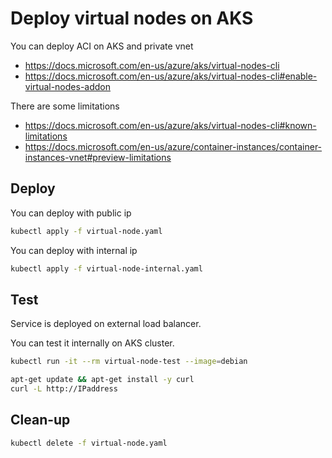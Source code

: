 # Deploy virtual nodes on AKS

You can deploy ACI on AKS and private vnet
- https://docs.microsoft.com/en-us/azure/aks/virtual-nodes-cli
- https://docs.microsoft.com/en-us/azure/aks/virtual-nodes-cli#enable-virtual-nodes-addon

There are some limitations
- https://docs.microsoft.com/en-us/azure/aks/virtual-nodes-cli#known-limitations
- https://docs.microsoft.com/en-us/azure/container-instances/container-instances-vnet#preview-limitations

## Deploy

You can deploy with public ip

```bash
kubectl apply -f virtual-node.yaml
```

You can deploy with internal ip

```bash
kubectl apply -f virtual-node-internal.yaml
```

## Test

Service is deployed on external load balancer.

You can test it internally on AKS cluster.

```bash
kubectl run -it --rm virtual-node-test --image=debian

apt-get update && apt-get install -y curl
curl -L http://IPaddress
```

## Clean-up

```bash
kubectl delete -f virtual-node.yaml
```